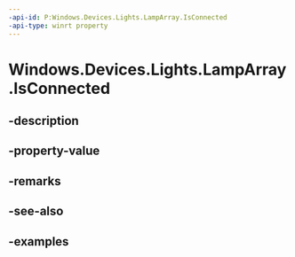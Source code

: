 ```yaml
---
-api-id: P:Windows.Devices.Lights.LampArray.IsConnected
-api-type: winrt property
---
```


<!-- Property syntax.
public bool IsConnected { get; }
-->

# Windows.Devices.Lights.LampArray.IsConnected

## -description

## -property-value

## -remarks

## -see-also

## -examples

